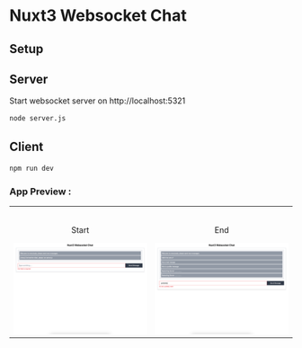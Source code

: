 # Nuxt3 Websocket Chat

## Setup

## Server

Start websocket server on http://localhost:5321

```bash
node server.js
```

## Client

```bash
npm run dev
```

### App Preview :

<table width="100%"> 
<tr>
<td width="50%">      
&nbsp; 
<br>
<p align="center">
  Start
</p>
<img src="https://github.com/mohsensami/nuxt3-websocket-chat/blob/main/screenshots/screenshot1.png?raw=true">
</td> 
<td width="50%">
<br>
<p align="center">
  End
</p>
<img src="https://github.com/mohsensami/nuxt3-websocket-chat/blob/main/screenshots/screenshot2.png?raw=true">  
</td>
</table>
